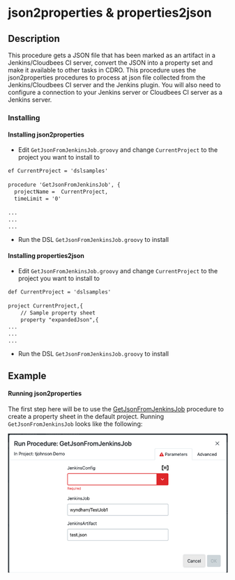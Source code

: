 # json2properties & properties2json

## Description

This procedure gets a JSON file that has been marked as an artifact in a Jenkins/Cloudbees CI server, convert the JSON into a property set and make it available to other tasks in CDRO.  This procedure uses the json2properties procedures to process at json file collected from the Jenkins/Cloudbees CI server and the Jenkins plugin.  You will also need to configure a connection to your Jenkins server or Cloudbees CI server as a Jenkins server.


### Installing

#### Installing json2properties

* Edit `GetJsonFromJenkinsJob.groovy` and change `CurrentProject` to the project you want to install to

```
ef CurrentProject = 'dslsamples'

procedure 'GetJsonFromJenkinsJob', {
  projectName =  CurrentProject,
  timeLimit = '0'

...
...
...
```

* Run the DSL `GetJsonFromJenkinsJob.groovy` to install

#### Installing properties2json

* Edit `GetJsonFromJenkinsJob.groovy` and change `CurrentProject` to the project you want to install to

```
def CurrentProject = 'dslsamples'

project CurrentProject,{
	// Sample property sheet
	property "expandedJson",{
...
...
...
```

* Run the DSL `GetJsonFromJenkinsJob.groovy` to install

## Example

#### Running json2properties

The first step here will be to use the [GetJsonFromJenkinsJob](GetJsonFromJenkinsJob.groovy) procedure to create a property sheet in  the default project.  Running `GetJsonFromJenkinsJob`  looks like the following:

![RunProcedure_json2properties](img/GetJsonFromJenkinsStart.png)
